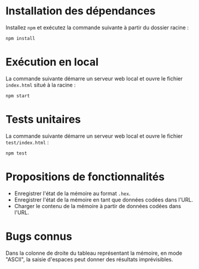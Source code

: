 
Installation des dépendances
============================

Installez `npm` et exécutez la commande suivante à partir du dossier racine :

```
npm install
```

Exécution en local
==================

La commande suivante démarre un serveur web local et ouvre le fichier
`index.html` situé à la racine :

```
npm start
```

Tests unitaires
===============

La commande suivante démarre un serveur web local et ouvre le fichier
`test/index.html` :

```
npm test
```

Propositions de fonctionnalités
===============================

* Enregistrer l'état de la mémoire au format `.hex`.
* Enregistrer l'état de la mémoire en tant que données codées dans l'URL.
* Charger le contenu de la mémoire à partir de données codées dans l'URL.

Bugs connus
===========

Dans la colonne de droite du tableau représentant la mémoire, en mode
"ASCII", la saisie d'espaces peut donner des résultats imprévisibles.
